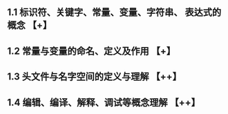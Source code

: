 ## 1.1 标识符、关键字、常量、变量、字符串、 表达式的概念 【+】

## 1.2 常量与变量的命名、定义及作用 【+】

## 1.3 头文件与名字空间的定义与理解 【++】

## 1.4 编辑、编译、解释、调试等概念理解 【++】
